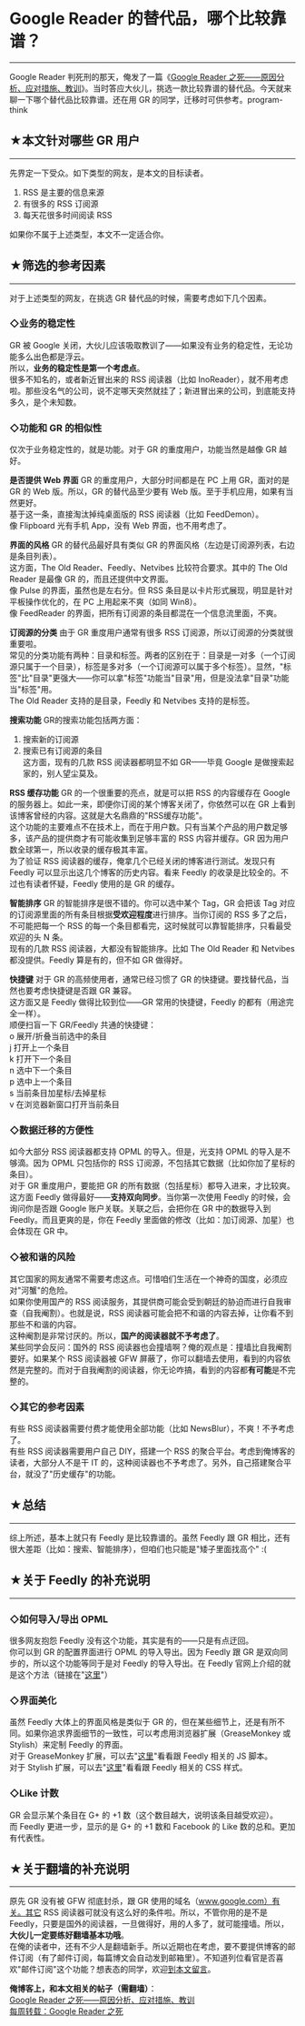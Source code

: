 # Google Reader 的替代品，哪个比较靠谱？ 

-----

 Google Reader 判死刑的那天，俺发了一篇《[Google Reader 之死——原因分析、应对措施、教训](http://program-think.blogspot.com/2013/03/google-reader-dead.html)》。当时答应大伙儿，挑选一款比较靠谱的替代品。今天就来聊一下哪个替代品比较靠谱。还在用 GR 的同学，迁移时可供参考。program-think  
   
 ## ★本文针对哪些 GR 用户
-------------

  
 先界定一下受众。如下类型的网友，是本文的目标读者。  
 1. RSS 是主要的信息来源  
 2. 有很多的 RSS 订阅源  
 3. 每天花很多时间阅读 RSS  
   
 如果你不属于上述类型，本文不一定适合你。  
   
 ## ★筛选的参考因素
--------

  
 对于上述类型的网友，在挑选 GR 替代品的时候，需要考虑如下几个因素。  
   
 ### ◇业务的稳定性

  
 GR 被 Google 关闭，大伙儿应该吸取教训了——如果没有业务的稳定性，无论功能多么出色都是浮云。  
 所以，**业务的稳定性是第一个考虑点**。  
 很多不知名的，或者新近冒出来的 RSS 阅读器（比如 InoReader），就不用考虑啦。那些没名气的公司，说不定哪天突然就挂了；新进冒出来的公司，到底能支持多久，是个未知数。  
   
 ### ◇功能和 GR 的相似性

  
 仅次于业务稳定性的，就是功能。对于 GR 的重度用户，功能当然是越像 GR 越好。  
   
 **是否提供 Web 界面** 
 GR 的重度用户，大部分时间都是在 PC 上用 GR，面对的是 GR 的 Web 版。所以，GR 的替代品至少要有 Web 版。至于手机应用，如果有当然更好。  
 基于这一条，直接淘汰掉纯桌面版的 RSS 阅读器（比如 FeedDemon）。  
 像 Flipboard 光有手机 App，没有 Web 界面，也不用考虑了。  
   
 **界面的风格** 
 GR 的替代品最好具有类似 GR 的界面风格（左边是订阅源列表，右边是条目列表）。  
 这方面，The Old Reader、Feedly、Netvibes 比较符合要求。其中的 The Old Reader 是最像 GR 的，而且还提供中文界面。  
 像 Pulse 的界面，虽然也是左右分。但 RSS 条目是以卡片形式展现，明显是针对平板操作优化的，在 PC 上用起来不爽（如同 Win8）。  
 像 FeedReader 的界面，把所有订阅源的条目都混在一个信息流里面，不爽。  
   
 **订阅源的分类** 
 由于 GR 重度用户通常有很多 RSS 订阅源，所以订阅源的分类就很重要啦。  
 常见的分类功能有两种：目录和标签。两者的区别在于：目录是一对多（一个订阅源只属于一个目录），标签是多对多（一个订阅源可以属于多个标签）。显然，"标签"比"目录"更强大——你可以拿"标签"功能当"目录"用，但是没法拿"目录"功能当"标签"用。  
 The Old Reader 支持的是目录，Feedly 和 Netvibes 支持的是标签。  
   
 **搜索功能** 
 GR的搜索功能包括两方面：  
 1. 搜索新的订阅源  
 2. 搜索已有订阅源的条目  
 这方面，现有的几款 RSS 阅读器都明显不如 GR——毕竟 Google 是做搜索起家的，别人望尘莫及。  
   
 **RSS 缓存功能** 
 GR 的一个很重要的亮点，就是可以把 RSS 的内容缓存在 Google 的服务器上。如此一来，即便你订阅的某个博客关闭了，你依然可以在 GR 上看到该博客曾经的内容。这就是大名鼎鼎的"RSS缓存功能"。  
 这个功能的主要难点不在技术上，而在于用户数。只有当某个产品的用户数足够多，该产品的提供商才有可能收集到足够丰富的 RSS 内容并缓存。GR 因为用户数全球第一，所以收录的缓存极其丰富。  
 为了验证 RSS 阅读器的缓存，俺拿几个已经关闭的博客进行测试。发现只有 Feedly 可以显示出这几个博客的历史内容。看来 Feedly 的收录是比较全的。不过也有读者怀疑，Feedly 使用的是 GR 的缓存。  
   
 **智能排序** 
 GR 的智能排序是很不错的。你可以选中某个 Tag，GR 会把该 Tag 对应的订阅源里面的所有条目根据**受欢迎程度**进行排序。当你订阅的 RSS 多了之后，不可能把每一个 RSS 的每一个条目都看完，这时候就可以靠智能排序，只看最受欢迎的头 N 条。  
 现有的几款 RSS 阅读器，大都没有智能排序。比如 The Old Reader 和 Netvibes 都没提供。Feedly 算是有的，但不如 GR 做得好。  
   
 **快捷键** 
 对于 GR 的高频使用者，通常已经习惯了 GR 的快捷键。要找替代品，当然也要考虑快捷键是否跟 GR 兼容。  
 这方面又是 Feedly 做得比较到位——GR 常用的快捷键，Feedly 的都有（用途完全一样）。  
 顺便扫盲一下 GR/Feedly 共通的快捷键：  
 o 展开/折叠当前选中的条目  
 j 打开上一个条目  
 k 打开下一个条目  
 n 选中下一个条目  
 p 选中上一个条目  
 s 当前条目加星标/去掉星标  
 v 在浏览器新窗口打开当前条目  
   
 ### ◇数据迁移的方便性

  
 如今大部分 RSS 阅读器都支持 OPML 的导入。但是，光支持 OPML 的导入是不够滴。因为 OPML 只包括你的 RSS 订阅源，不包括其它数据（比如你加了星标的条目）。  
 对于 GR 重度用户，要能把 GR 的所有数据（包括星标）都导入进来，才比较爽。  
 这方面 Feedly 做得最好——**支持双向同步**。当你第一次使用 Feedly 的时候，会询问你是否跟 Google 账户关联。关联之后，会把你在 GR 中的数据导入到 Feedly。而且更爽的是，你在 Feedly 里面做的修改（比如：加订阅源、加星）也会体现在 GR 中。  
   
 ### ◇被和谐的风险

  
 其它国家的网友通常不需要考虑这点。可惜咱们生活在一个神奇的国度，必须应对"河蟹"的危险。  
 如果你使用国产的 RSS 阅读服务，其提供商可能会受到朝廷的胁迫而进行自我审查（自我阉割）。也就是说，RSS 阅读器可能会把不和谐的内容去掉，让你看不到那些不和谐的内容。  
 这种阉割是非常讨厌的。所以，**国产的阅读器就不予考虑了**。  
 某些同学会反问：国外的 RSS 阅读器也会撞墙啊？俺的观点是：撞墙比自我阉割要好。如果某个 RSS 阅读器被 GFW 屏蔽了，你可以翻墙去使用，看到的内容依然是完整的。而对于自我阉割的阅读器，你无论咋搞，看到的内容都**有可能**是不完整的。  
   
 ### ◇其它的参考因素

  
 有些 RSS 阅读器需要付费才能使用全部功能（比如 NewsBlur），不爽！不予考虑了。  
 有些 RSS 阅读器需要用户自己 DIY，搭建一个 RSS 的聚合平台。考虑到俺博客的读者，大部分人不是干 IT 的，这种阅读器也不予考虑了。另外，自己搭建聚合平台，就没了"历史缓存"的功能。  
   
 ## ★总结
---

  
 综上所述，基本上就只有 Feedly 是比较靠谱的。虽然 Feedly 跟 GR 相比，还有很大差距（比如：搜索、智能排序），但咱们也只能是"矮子里面找高个" :(  
   
 ## ★关于 Feedly 的补充说明
----------------

  
 ### ◇如何导入/导出 OPML

  
 很多网友抱怨 Feedly 没有这个功能，其实是有的——只是有点迂回。  
 你可以到 GR 的配置界面进行 OPML 的导入导出。因为 Feedly 跟 GR 是双向同步的，所以这个功能等同于是对 Feedly 的导入导出。在 Feedly 官网上介绍的就是这个方法（链接在"[这里](http://blog.feedly.com/feedlimport/)"）  
   
 ### ◇界面美化

  
 虽然 Feedly 大体上的界面风格是类似于 GR 的，但在某些细节上，还是有所不同。如果你追求界面细节的一致性，可以考虑用浏览器扩展（GreaseMonkey 或 Stylish）来定制 Feedly 的界面。  
 对于 GreaseMonkey 扩展，可以去"[这里](http://userscripts.org/tags/feedly)"看看跟 Feedly 相关的 JS 脚本。  
 对于 Stylish 扩展，可以去"[这里](http://userstyles.org/styles/browse/feedly)"看看跟 Feedly 相关的 CSS 样式。  
   
 ### ◇Like 计数

  
 GR 会显示某个条目在 G+ 的 +1 数（这个数目越大，说明该条目越受欢迎）。  
 而 Feedly 更进一步，显示的是 G+ 的 +1 数和 Facebook 的 Like 数的总和。更加有代表性。  
   
 ## ★关于翻墙的补充说明
----------

  
 原先 GR 没有被 GFW 彻底封杀，跟 GR 使用的域名（www.google.com）有关。其它 RSS 阅读器可就没有这么好的条件啦。所以，不管你用的是不是 Feedly，只要是国外的阅读器，一旦做得好，用的人多了，就可能撞墙。所以，**大伙儿一定要练好翻墙基本功哦**。  
 在俺的读者中，还有不少人是翻墙新手。所以近期也在考虑，要不要提供博客的邮件订阅（有了邮件订阅，每篇博文会自动发到邮箱里）。不知道列位看官是否喜欢"邮件订阅"这个功能？想表态的同学，欢迎[到本文留言](http://program-think.blogspot.com/2013/05/google-reader-replacement.html)。  
   
 **俺博客上，和本文相关的帖子（需翻墙）**：  
 [Google Reader 之死——原因分析、应对措施、教训](http://program-think.blogspot.com/2013/03/google-reader-dead.html)  
 [每周转载：Google Reader 之死](http://program-think.blogspot.com/2013/03/weekly-share-44.html) 